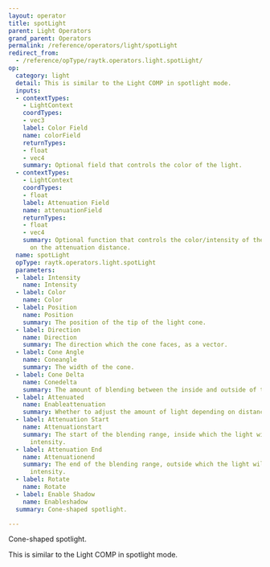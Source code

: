 ```yaml
---
layout: operator
title: spotLight
parent: Light Operators
grand_parent: Operators
permalink: /reference/operators/light/spotLight
redirect_from:
  - /reference/opType/raytk.operators.light.spotLight/
op:
  category: light
  detail: This is similar to the Light COMP in spotlight mode.
  inputs:
  - contextTypes:
    - LightContext
    coordTypes:
    - vec3
    label: Color Field
    name: colorField
    returnTypes:
    - float
    - vec4
    summary: Optional field that controls the color of the light.
  - contextTypes:
    - LightContext
    coordTypes:
    - float
    label: Attenuation Field
    name: attenuationField
    returnTypes:
    - float
    - vec4
    summary: Optional function that controls the color/intensity of the light based
      on the attenuation distance.
  name: spotLight
  opType: raytk.operators.light.spotLight
  parameters:
  - label: Intensity
    name: Intensity
  - label: Color
    name: Color
  - label: Position
    name: Position
    summary: The position of the tip of the light cone.
  - label: Direction
    name: Direction
    summary: The direction which the cone faces, as a vector.
  - label: Cone Angle
    name: Coneangle
    summary: The width of the cone.
  - label: Cone Delta
    name: Conedelta
    summary: The amount of blending between the inside and outside of the cone.
  - label: Attenuated
    name: Enableattenuation
    summary: Whether to adjust the amount of light depending on distance.
  - label: Attenuation Start
    name: Attenuationstart
    summary: The start of the blending range, inside which the light will be at full
      intensity.
  - label: Attenuation End
    name: Attenuationend
    summary: The end of the blending range, outside which the light will be at zero
      intensity.
  - label: Rotate
    name: Rotate
  - label: Enable Shadow
    name: Enableshadow
  summary: Cone-shaped spotlight.

---
```



Cone-shaped spotlight.

This is similar to the Light COMP in spotlight mode.